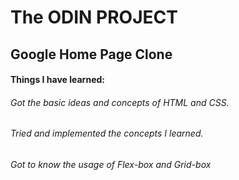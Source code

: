 # The ODIN PROJECT

## Google Home Page Clone

#### Things I have learned:

###### Got the basic ideas and concepts of HTML and CSS.

###### Tried and implemented the concepts I learned.

###### Got to know the usage of Flex-box and Grid-box
